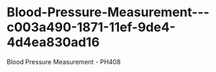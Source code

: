 # Blood-Pressure-Measurement---c003a490-1871-11ef-9de4-4d4ea830ad16
Blood Pressure Measurement - PH408
